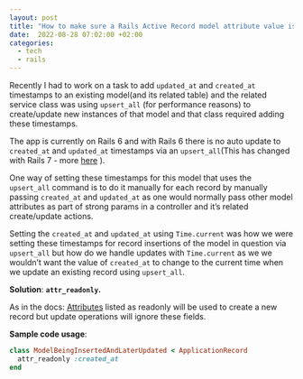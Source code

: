 ```yaml
---
layout: post
title: "How to make sure a Rails Active Record model attribute value is set once but cannot be updated again - attr_readonly"
date:  2022-08-28 07:02:00 +02:00
categories: 
  - tech
  - rails
---
```


Recently I had to work on a task to add `updated_at` and `created_at` timestamps to an existing model(and its related table) and the related service class was using `upsert_all` (for performance reasons) to create/update new instances of that model and that class required adding these timestamps.

The app is currently on Rails 6 and with Rails 6 there is no auto update to `created_at` and `updated_at` timestamps via an `upsert_all`(This has changed with Rails 7 - more [here](https://blog.kiprosh.com/rails-7-adds-new-options-to-upsert_all/) ).

One way of setting these timestamps for this model that uses the `upsert_all` command is to do it manually for each record by manually passing `created_at` and `updated_at` as one would normally pass other model attributes as part of strong params in a controller and it’s related create/update actions.

Setting the `created_at` and `updated_at` using `Time.current` was how we were setting these timestamps for record insertions of the model in question via `upsert_all` but how do we handle updates with `Time.current` as we we wouldn’t want the value of `created_at` to change to the current time when we update an existing record using `upsert_all`.

**Solution**: **`attr_readonly`.**


As in the docs: [Attributes](https://api.rubyonrails.org/v6.0.4/classes/ActiveRecord/Attributes.html) listed as readonly will be used to create a new record but update operations will ignore these fields.

**Sample code usage**:

```ruby
class ModelBeingInsertedAndLaterUpdated < ApplicationRecord
  attr_readonly :created_at
end
```
